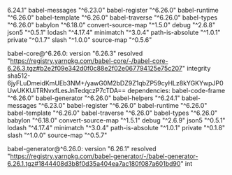6.24.1"
    babel-messages "^6.23.0"
    babel-register "^6.26.0"
    babel-runtime "^6.26.0"
    babel-template "^6.26.0"
    babel-traverse "^6.26.0"
    babel-types "^6.26.0"
    babylon "^6.18.0"
    convert-source-map "^1.5.0"
    debug "^2.6.8"
    json5 "^0.5.1"
    lodash "^4.17.4"
    minimatch "^3.0.4"
    path-is-absolute "^1.0.1"
    private "^0.1.7"
    slash "^1.0.0"
    source-map "^0.5.6"

babel-core@^6.26.0:
  version "6.26.3"
  resolved "https://registry.yarnpkg.com/babel-core/-/babel-core-6.26.3.tgz#b2e2f09e342d0f0c88e2f02e067794125e75c207"
  integrity sha512-6jyFLuDmeidKmUEb3NM+/yawG0M2bDZ9Z1qbZP59cyHLz8kYGKYwpJP0UwUKKUiTRNvxfLesJnTedqczP7cTDA==
  dependencies:
    babel-code-frame "^6.26.0"
    babel-generator "^6.26.0"
    babel-helpers "^6.24.1"
    babel-messages "^6.23.0"
    babel-register "^6.26.0"
    babel-runtime "^6.26.0"
    babel-template "^6.26.0"
    babel-traverse "^6.26.0"
    babel-types "^6.26.0"
    babylon "^6.18.0"
    convert-source-map "^1.5.1"
    debug "^2.6.9"
    json5 "^0.5.1"
    lodash "^4.17.4"
    minimatch "^3.0.4"
    path-is-absolute "^1.0.1"
    private "^0.1.8"
    slash "^1.0.0"
    source-map "^0.5.7"

babel-generator@^6.26.0:
  version "6.26.1"
  resolved "https://registry.yarnpkg.com/babel-generator/-/babel-generator-6.26.1.tgz#1844408d3b8f0d35a404ea7ac180f087a601bd90"
  int